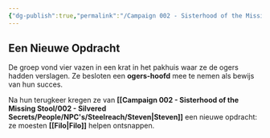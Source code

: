 ```yaml
---
{"dg-publish":true,"permalink":"/Campaign 002 - Sisterhood of the Missing Stool/002 - Silvered Secrets/Notes/Session recaps/Recap 015/"}
---
```


## Een Nieuwe Opdracht

De groep vond vier vazen in een krat in het pakhuis waar ze de ogers hadden verslagen. Ze besloten een **ogers-hoofd** mee te nemen als bewijs van hun succes.

Na hun terugkeer kregen ze van **[[Campaign 002 - Sisterhood of the Missing Stool/002 - Silvered Secrets/People/NPC's/Steelreach/Steven\|Steven]]** een nieuwe opdracht: ze moesten **[[Filo\|Filo]]** helpen ontsnappen.